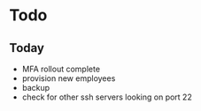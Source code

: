 # Todo

## Today

- MFA rollout complete
- provision new employees
- backup
- check for other ssh servers looking on port 22